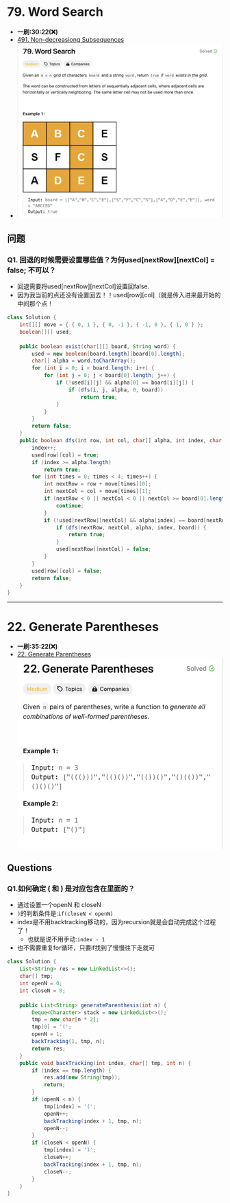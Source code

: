 # 79. Word Search
* **一刷:30:22(❌)**
* [491. Non-decreasiong Subsequences](https://leetcode.com/problems/word-search/)
* ![image](../Chapter7_BackTracking/img/79_Q.png)
## 问题
### Q1. 回退的时候需要设置哪些值？为何used[nextRow][nextCol] = false; 不可以？
* 回退需要将used[nextRow][nextCol]设置回false. 
* 因为我当前的点还没有设置回去！！used[row][col]（就是传入进来最开始的中间那个点！
```java
class Solution {
    int[][] move = { { 0, 1 }, { 0, -1 }, { -1, 0 }, { 1, 0 } };
    boolean[][] used;

    public boolean exist(char[][] board, String word) {
        used = new boolean[board.length][board[0].length];
        char[] alpha = word.toCharArray();
        for (int i = 0; i < board.length; i++) {
            for (int j = 0; j < board[0].length; j++) {
                if (!used[i][j] && alpha[0] == board[i][j]) {
                    if (dfs(i, j, alpha, 0, board))
                        return true;
                }
            }
        }
        return false;
    }
    public boolean dfs(int row, int col, char[] alpha, int index, char[][] board) {
        index++;
        used[row][col] = true;
        if (index >= alpha.length)
            return true;
        for (int times = 0; times < 4; times++) {
            int nextRow = row + move[times][0];
            int nextCol = col + move[times][1];
            if (nextRow < 0 || nextCol < 0 || nextCol >= board[0].length || nextRow >= board.length) {
                continue;
            }
            if (!used[nextRow][nextCol] && alpha[index] == board[nextRow][nextCol]) {
                if (dfs(nextRow, nextCol, alpha, index, board)) {
                    return true;
                }
                used[nextRow][nextCol] = false;
            }
        }
        used[row][col] = false;
        return false;
    }
}
```
***
# 22. Generate Parentheses
* **一刷:35:22(❌)**
* [22. Generate Parentheses](https://leetcode.com/problems/generate-parentheses/)
![image](./img/22_Q.png)

## Questions
### Q1.如何确定 ( 和 ) 是对应包含在里面的？
* 通过设置一个openN 和 closeN
* `)`的判断条件是:`if(closeN < openN)`
* index是不用backtracking移动的，因为recursion就是会自动完成这个过程了！
  * 也就是说不用手动:`index - 1`
* 也不需要重复for循环，只要if找到了慢慢往下走就可
```java
class Solution {
    List<String> res = new LinkedList<>();
    char[] tmp;
    int openN = 0;
    int closeN = 0;

    public List<String> generateParenthesis(int n) {
        Deque<Character> stack = new LinkedList<>();
        tmp = new char[n * 2];
        tmp[0] = '(';
        openN = 1;
        backTracking(1, tmp, n);
        return res;
    }
    public void backTracking(int index, char[] tmp, int n) {
        if (index == tmp.length) {
            res.add(new String(tmp));
            return;
        }
        if (openN < n) {
            tmp[index] = '(';
            openN++;
            backTracking(index + 1, tmp, n);
            openN--;
        }
        if (closeN < openN) {
            tmp[index] = ')';
            closeN++;
            backTracking(index + 1, tmp, n);
            closeN--;
        }
    }
}
```
